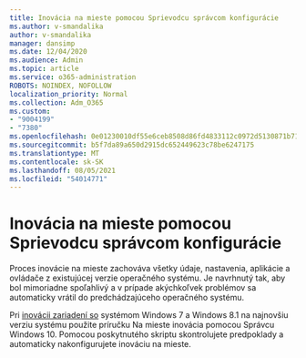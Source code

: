 ```yaml
---
title: Inovácia na mieste pomocou Sprievodcu správcom konfigurácie
ms.author: v-smandalika
author: v-smandalika
manager: dansimp
ms.date: 12/04/2020
ms.audience: Admin
ms.topic: article
ms.service: o365-administration
ROBOTS: NOINDEX, NOFOLLOW
localization_priority: Normal
ms.collection: Adm_O365
ms.custom:
- "9004199"
- "7380"
ms.openlocfilehash: 0e01230010df55e6ceb8508d86fd4833112c0972d5130871b717545d2b427170
ms.sourcegitcommit: b5f7da89a650d2915dc652449623c78be6247175
ms.translationtype: MT
ms.contentlocale: sk-SK
ms.lasthandoff: 08/05/2021
ms.locfileid: "54014771"
---
```

# <a name="in-place-upgrade-with-configuration-manager-guide"></a>Inovácia na mieste pomocou Sprievodcu správcom konfigurácie

Proces inovácie na mieste zachováva všetky údaje, nastavenia, aplikácie a ovládače z existujúcej verzie operačného systému. Je navrhnutý tak, aby bol mimoriadne spoľahlivý a v prípade akýchkoľvek problémov sa automaticky vrátil do predchádzajúceho operačného systému.

Pri [inovácii zariadení so](https://admin.microsoft.com/adminportal/home#/win10upgrade) systémom Windows 7 a Windows 8.1 na najnovšiu verziu systému použite príručku Na mieste inovácia pomocou Správcu Windows 10. Pomocou poskytnutého skriptu skontrolujete predpoklady a automaticky nakonfigurujete inováciu na mieste.